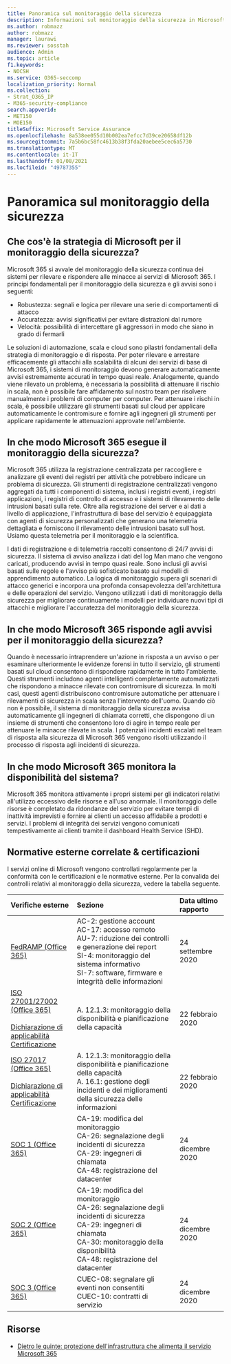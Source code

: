 ```yaml
---
title: Panoramica sul monitoraggio della sicurezza
description: Informazioni sul monitoraggio della sicurezza in Microsoft 365
ms.author: robmazz
author: robmazz
manager: laurawi
ms.reviewer: sosstah
audience: Admin
ms.topic: article
f1.keywords:
- NOCSH
ms.service: O365-seccomp
localization_priority: Normal
ms.collection:
- Strat_O365_IP
- M365-security-compliance
search.appverid:
- MET150
- MOE150
titleSuffix: Microsoft Service Assurance
ms.openlocfilehash: 8a538ee055d10b002ea7efcc7d39ce20658df12b
ms.sourcegitcommit: 7a5b6bc58fc4613b38f3fda20aebee5cec6a5730
ms.translationtype: MT
ms.contentlocale: it-IT
ms.lasthandoff: 01/08/2021
ms.locfileid: "49787355"
---
```

# <a name="security-monitoring-overview"></a>Panoramica sul monitoraggio della sicurezza

## <a name="what-is-microsofts-strategy-for-monitoring-security"></a>Che cos'è la strategia di Microsoft per il monitoraggio della sicurezza?

Microsoft 365 si avvale del monitoraggio della sicurezza continua dei sistemi per rilevare e rispondere alle minacce ai servizi di Microsoft 365. I principi fondamentali per il monitoraggio della sicurezza e gli avvisi sono i seguenti:

- Robustezza: segnali e logica per rilevare una serie di comportamenti di attacco
- Accuratezza: avvisi significativi per evitare distrazioni dal rumore
- Velocità: possibilità di intercettare gli aggressori in modo che siano in grado di fermarli

Le soluzioni di automazione, scala e cloud sono pilastri fondamentali della strategia di monitoraggio e di risposta. Per poter rilevare e arrestare efficacemente gli attacchi alla scalabilità di alcuni dei servizi di base di Microsoft 365, i sistemi di monitoraggio devono generare automaticamente avvisi estremamente accurati in tempo quasi reale. Analogamente, quando viene rilevato un problema, è necessaria la possibilità di attenuare il rischio in scala, non è possibile fare affidamento sul nostro team per risolvere manualmente i problemi di computer per computer. Per attenuare i rischi in scala, è possibile utilizzare gli strumenti basati sul cloud per applicare automaticamente le contromisure e fornire agli ingegneri gli strumenti per applicare rapidamente le attenuazioni approvate nell'ambiente.

## <a name="how-does-microsoft-365-perform-security-monitoring"></a>In che modo Microsoft 365 esegue il monitoraggio della sicurezza?

Microsoft 365 utilizza la registrazione centralizzata per raccogliere e analizzare gli eventi dei registri per attività che potrebbero indicare un problema di sicurezza. Gli strumenti di registrazione centralizzati vengono aggregati da tutti i componenti di sistema, inclusi i registri eventi, i registri applicazioni, i registri di controllo di accesso e i sistemi di rilevamento delle intrusioni basati sulla rete. Oltre alla registrazione dei server e ai dati a livello di applicazione, l'infrastruttura di base del servizio è equipaggiata con agenti di sicurezza personalizzati che generano una telemetria dettagliata e forniscono il rilevamento delle intrusioni basato sull'host. Usiamo questa telemetria per il monitoraggio e la scientifica.

I dati di registrazione e di telemetria raccolti consentono di 24/7 avvisi di sicurezza. Il sistema di avviso analizza i dati del log Man mano che vengono caricati, producendo avvisi in tempo quasi reale. Sono inclusi gli avvisi basati sulle regole e l'avviso più sofisticato basato sui modelli di apprendimento automatico. La logica di monitoraggio supera gli scenari di attacco generici e incorpora una profonda consapevolezza dell'architettura e delle operazioni del servizio. Vengono utilizzati i dati di monitoraggio della sicurezza per migliorare continuamente i modelli per individuare nuovi tipi di attacchi e migliorare l'accuratezza del monitoraggio della sicurezza.

## <a name="how-does-microsoft-365-respond-to-security-monitoring-alerts"></a>In che modo Microsoft 365 risponde agli avvisi per il monitoraggio della sicurezza?

Quando è necessario intraprendere un'azione in risposta a un avviso o per esaminare ulteriormente le evidenze forensi in tutto il servizio, gli strumenti basati sul cloud consentono di rispondere rapidamente in tutto l'ambiente. Questi strumenti includono agenti intelligenti completamente automatizzati che rispondono a minacce rilevate con contromisure di sicurezza. In molti casi, questi agenti distribuiscono contromisure automatiche per attenuare i rilevamenti di sicurezza in scala senza l'intervento dell'uomo. Quando ciò non è possibile, il sistema di monitoraggio della sicurezza avvisa automaticamente gli ingegneri di chiamata corretti, che dispongono di un insieme di strumenti che consentono loro di agire in tempo reale per attenuare le minacce rilevate in scala. I potenziali incidenti escalati nel team di risposta alla sicurezza di Microsoft 365 vengono risolti utilizzando il processo di risposta agli incidenti di sicurezza.

## <a name="how-does-microsoft-365-monitor-system-availability"></a>In che modo Microsoft 365 monitora la disponibilità del sistema?

Microsoft 365 monitora attivamente i propri sistemi per gli indicatori relativi all'utilizzo eccessivo delle risorse e all'uso anormale. Il monitoraggio delle risorse è completato da ridondanze del servizio per evitare tempi di inattività imprevisti e fornire ai clienti un accesso affidabile a prodotti e servizi. I problemi di integrità dei servizi vengono comunicati tempestivamente ai clienti tramite il dashboard Health Service (SHD).

## <a name="related-external-regulations--certifications"></a>Normative esterne correlate & certificazioni

I servizi online di Microsoft vengono controllati regolarmente per la conformità con le certificazioni e le normative esterne. Per la convalida dei controlli relativi al monitoraggio della sicurezza, vedere la tabella seguente.

| **Verifiche esterne** | **Sezione** | **Data ultimo rapporto** |
|:--------|:--------|:------|
| [FedRAMP (Office 365)](https://compliance.microsoft.com/compliancemanager) | AC-2: gestione account <br> AC-17: accesso remoto <br> AU-7: riduzione dei controlli e generazione dei report <br> SI-4: monitoraggio del sistema informativo <br> SI-7: software, firmware e integrità delle informazioni <br> | 24 settembre 2020 |
| [ISO 27001/27002 (Office 365)](https://servicetrust.microsoft.com/ViewPage/MSComplianceGuideV3?command=Download&downloadType=Document&downloadId=d7864d4f-e053-4cc4-a964-fa526d07c3be&tab=7027ead0-3d6b-11e9-b9e1-290b1eb4cdeb&docTab=7027ead0-3d6b-11e9-b9e1-290b1eb4cdeb_ISO_Reports) <br> <br> [Dichiarazione di applicabilità](https://servicetrust.microsoft.com/ViewPage/MSComplianceGuide?command=Download&downloadType=Document&downloadId=8ee1e46b-2ada-4e7b-bb7d-4c55a8cb6fcd&docTab=4ce99610-c9c0-11e7-8c2c-f908a777fa4d_ISO_Reports) <br> [Certificazione](https://servicetrust.microsoft.com/ViewPage/MSComplianceGuideV3?command=Download&downloadType=Document&downloadId=70de0999-5451-43a3-9ef4-761e8fbfb1a3&tab=7027ead0-3d6b-11e9-b9e1-290b1eb4cdeb&docTab=7027ead0-3d6b-11e9-b9e1-290b1eb4cdeb_ISO_Reports) | A. 12.1.3: monitoraggio della disponibilità e pianificazione della capacità | 22 febbraio 2020 |
| [ISO 27017 (Office 365)](https://servicetrust.microsoft.com/ViewPage/MSComplianceGuideV3?command=Download&downloadType=Document&downloadId=d7864d4f-e053-4cc4-a964-fa526d07c3be&tab=7027ead0-3d6b-11e9-b9e1-290b1eb4cdeb&docTab=7027ead0-3d6b-11e9-b9e1-290b1eb4cdeb_ISO_Reports) <br><br> [Dichiarazione di applicabilità](https://servicetrust.microsoft.com/ViewPage/MSComplianceGuide?command=Download&downloadType=Document&downloadId=8ee1e46b-2ada-4e7b-bb7d-4c55a8cb6fcd&docTab=4ce99610-c9c0-11e7-8c2c-f908a777fa4d_ISO_Reports) <br> [Certificazione](https://servicetrust.microsoft.com/ViewPage/MSComplianceGuideV3?command=Download&downloadType=Document&downloadId=70de0999-5451-43a3-9ef4-761e8fbfb1a3&tab=7027ead0-3d6b-11e9-b9e1-290b1eb4cdeb&docTab=7027ead0-3d6b-11e9-b9e1-290b1eb4cdeb_ISO_Reports) | A. 12.1.3: monitoraggio della disponibilità e pianificazione della capacità <br> A. 16.1: gestione degli incidenti e dei miglioramenti della sicurezza delle informazioni | 22 febbraio 2020 |
| [SOC 1 (Office 365)](https://servicetrust.microsoft.com/ViewPage/MSComplianceGuideV3?command=Download&downloadType=Document&downloadId=90df3f9c-3aaf-4dbf-99d0-ca9f2991721b&tab=7027ead0-3d6b-11e9-b9e1-290b1eb4cdeb&docTab=7027ead0-3d6b-11e9-b9e1-290b1eb4cdeb_SOC_%2F_SSAE_16_Reports) | CA-19: modifica del monitoraggio <br> CA-26: segnalazione degli incidenti di sicurezza <br> CA-29: ingegneri di chiamata <br> CA-48: registrazione del datacenter | 24 dicembre 2020 |
| [SOC 2 (Office 365)](https://servicetrust.microsoft.com/ViewPage/MSComplianceGuideV3?command=Download&downloadType=Document&downloadId=a73c1738-7892-42b7-acd3-87b6371c53f6&tab=7027ead0-3d6b-11e9-b9e1-290b1eb4cdeb&docTab=7027ead0-3d6b-11e9-b9e1-290b1eb4cdeb_SOC_%2F_SSAE_16_Reports) | CA-19: modifica del monitoraggio <br> CA-26: segnalazione degli incidenti di sicurezza <br> CA-29: ingegneri di chiamata <br> CA-30: monitoraggio della disponibilità <br> CA-48: registrazione del datacenter | 24 dicembre 2020 |
| [SOC 3 (Office 365)](https://servicetrust.microsoft.com/ViewPage/MSComplianceGuideV3?command=Download&downloadType=Document&downloadId=274054e5-4968-48d2-bf94-9a8eda5d7a93&tab=7027ead0-3d6b-11e9-b9e1-290b1eb4cdeb&docTab=7027ead0-3d6b-11e9-b9e1-290b1eb4cdeb_SOC_%2F_SSAE_16_Reports) | CUEC-08: segnalare gli eventi non consentiti <br> CUEC-10: contratti di servizio | 24 dicembre 2020 |

## <a name="resources"></a>Risorse

- [Dietro le quinte: protezione dell'infrastruttura che alimenta il servizio Microsoft 365](https://download.microsoft.com/download/c/4/5/c45b197e-f0d9-4f40-bd5f-ed8fc7d0cd8c/M365DCSecurityIntro_Whitepaper.pdf)
